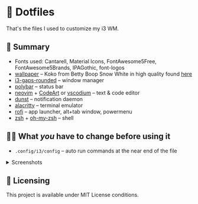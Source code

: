 # 📁 Dotfiles

That's the files I used to customize my i3 WM.

## 📑 Summary

- Fonts used: Cantarell, Material Icons, FontAwesome5Free, FontAwesome5Brands, IPAGothic, font-logos
- [wallpaper](./docs/wallpaper.png) – Koko from Betty Boop Snow White in high quality found [here](https://www.deviantart.com/nicolahynes/art/Fleischer-Studios-Koko-the-Clown-2K-Wallpaper-728097079)
- [i3-gaps-rounded](https://github.com/jbenden/i3-gaps-rounded) – window manager
- [polybar](https://github.com/polybar/polybar) – status bar
- [neovim](https://github.com/neovim/neovim) + [CodeArt](https://github.com/artart222/CodeArt) or [vscodium](https://github.com/VSCodium/vscodium/) – text & code editor
- [dunst](https://github.com/dunst-project/dunst) – notification daemon
- [alacritty](https://github.com/alacritty/alacritty) – terminal emulator
- [rofi](https://github.com/joni22u/rofi) – app launcher, alt+tab window, powermenu
- [zsh](https://www.zsh.org/) + [oh-my-zsh](https://github.com/ohmyzsh/ohmyzsh) – shell

## ✍🏻 What _you_ have to change before using it

- `.config/i3/config` – auto run commands at the near end of the file

<details>
    <summary>Screenshots</summary>
    <h3>🗔 Desktop</h3>
    <img src="./docs/desktop.png" alt="desktop">
    <h3>📟 Rofi</h3>
    <ul>
        <li>
            <h6>Launcher</h6>
            <img src="./docs/rofi-run.png" alt="rofi launcher">
        </li>
        <li>
            <h6>Power menu</h6>
            <img src="./docs/rofi-powermenu.png" alt="rofi powermenu">
        </li>
        <li>
            <h6>Window changer</h6>
            <img src="./docs/rofi-window.png" alt="rofi window changer">
        </li>
    </ul>
    <h3>🗨️ Dunst notifications</h3>
    <div align="center">
        <img src="./docs/dunst-notifications.png" alt="dunst notification">
    </div>
</details>

## 📝 Licensing

This project is available under MIT License conditions.
